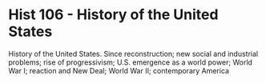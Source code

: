 # Hist 106 - History of the United States
History of the United States. Since reconstruction; new social and industrial problems; rise of progressivism; U.S. emergence as a world power; World War I; reaction and New Deal; World War II; contemporary America
